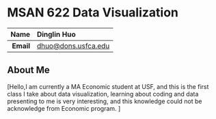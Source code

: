 MSAN 622 Data Visualization
==============================

| **Name**  | Dinglin Huo |
|----------:|:------------|
| **Email** | dhuo@dons.usfca.edu |

## About Me ##

[Hello,I am currently a MA Economic student at USF, and this is the first class I take about data visualization, learning about coding and data presenting to me is very interesting, and this knowledge could not be acknowledge from Economic program. ]
